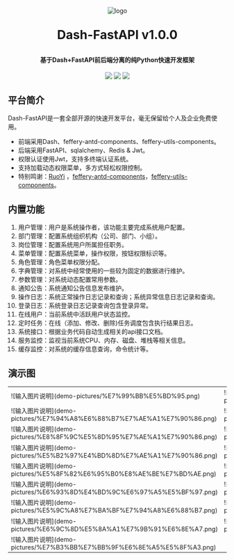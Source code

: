 <p align="center">
	<img alt="logo" src="https://oscimg.oschina.net/oscnet/up-d3d0a9303e11d522a06cd263f3079027715.png">
</p>
<h1 align="center" style="margin: 30px 0 30px; font-weight: bold;">Dash-FastAPI v1.0.0</h1>
<h4 align="center">基于Dash+FastAPI前后端分离的纯Python快速开发框架</h4>
<p align="center">
	<a href="https://gitee.com/y_project/RuoYi-Vue/stargazers"><img src="https://gitee.com/insistence2022/dash-fastapi/badge/star.svg?theme=dark"></a>
	<a href="https://gitee.com/insistence2022/dash-fastapi"><img src="https://img.shields.io/badge/DashFastAPI-v1.0.0-brightgreen.svg"></a>
	<a href="https://gitee.com/insistence2022/dash-fastapi/blob/master/LICENSE"><img src="https://img.shields.io/github/license/mashape/apistatus.svg"></a>
</p>

## 平台简介

Dash-FastAPI是一套全部开源的快速开发平台，毫无保留给个人及企业免费使用。

* 前端采用Dash、feffery-antd-components、feffery-utils-components。
* 后端采用FastAPI、sqlalchemy、Redis & Jwt。
* 权限认证使用Jwt，支持多终端认证系统。
* 支持加载动态权限菜单，多方式轻松权限控制。
* 特别鸣谢：<u>[RuoYi](https://gitee.com/y_project/RuoYi-Vue)</u> ，[feffery-antd-components](https://github.com/CNFeffery/feffery-antd-components)，[feffery-utils-components](https://github.com/CNFeffery/feffery-utils-components)。

## 内置功能

1.  用户管理：用户是系统操作者，该功能主要完成系统用户配置。
2.  部门管理：配置系统组织机构（公司、部门、小组）。
3.  岗位管理：配置系统用户所属担任职务。
4.  菜单管理：配置系统菜单，操作权限，按钮权限标识等。
5.  角色管理：角色菜单权限分配。
6.  字典管理：对系统中经常使用的一些较为固定的数据进行维护。
7.  参数管理：对系统动态配置常用参数。
8.  通知公告：系统通知公告信息发布维护。
9.  操作日志：系统正常操作日志记录和查询；系统异常信息日志记录和查询。
10. 登录日志：系统登录日志记录查询包含登录异常。
11. 在线用户：当前系统中活跃用户状态监控。
12. 定时任务：在线（添加、修改、删除)任务调度包含执行结果日志。
13. 系统接口：根据业务代码自动生成相关的api接口文档。
14. 服务监控：监视当前系统CPU、内存、磁盘、堆栈等相关信息。
15. 缓存监控：对系统的缓存信息查询，命令统计等。

## 演示图

<table>
    <tr>
        <td>![输入图片说明](demo-pictures/%E7%99%BB%E5%BD%95.png)</td>
        <td>![输入图片说明](demo-pictures/%E5%BF%98%E8%AE%B0%E5%AF%86%E7%A0%81.png)</td>
    </tr>
    <tr>
        <td>![输入图片说明](demo-pictures/%E7%94%A8%E6%88%B7%E7%AE%A1%E7%90%86.png)</td>
        <td>![输入图片说明](demo-pictures/%E8%A7%92%E8%89%B2%E7%AE%A1%E7%90%86.png)</td>
    </tr>
    <tr>
        <td>![输入图片说明](demo-pictures/%E8%8F%9C%E5%8D%95%E7%AE%A1%E7%90%86.png)</td>
        <td>![输入图片说明](demo-pictures/%E9%83%A8%E9%97%A8%E7%AE%A1%E7%90%86.png)</td>
    </tr>
    <tr>
        <td>![输入图片说明](demo-pictures/%E5%B2%97%E4%BD%8D%E7%AE%A1%E7%90%86.png)</td>
        <td>![输入图片说明](demo-pictures/%E5%AD%97%E5%85%B8%E7%AE%A1%E7%90%86.png)</td>
    </tr>	 
    <tr>
        <td>![输入图片说明](demo-pictures/%E5%8F%82%E6%95%B0%E8%AE%BE%E7%BD%AE.png)</td>
        <td>![输入图片说明](demo-pictures/%E9%80%9A%E7%9F%A5%E5%85%AC%E5%91%8A.png)</td>
    </tr>
    <tr>
        <td>![输入图片说明](demo-pictures/%E6%93%8D%E4%BD%9C%E6%97%A5%E5%BF%97.png)</td>
        <td>![输入图片说明](demo-pictures/%E7%99%BB%E5%BD%95%E6%97%A5%E5%BF%97.png)</td>
    </tr>
	<tr>
        <td>![输入图片说明](demo-pictures/%E5%9C%A8%E7%BA%BF%E7%94%A8%E6%88%B7.png)</td>
        <td>![输入图片说明](demo-pictures/%E5%AE%9A%E6%97%B6%E4%BB%BB%E5%8A%A1.png)</td>
    </tr>
    <tr>
        <td>![输入图片说明](demo-pictures/%E6%9C%8D%E5%8A%A1%E7%9B%91%E6%8E%A7.png)</td>
        <td>![输入图片说明](demo-pictures/%E7%BC%93%E5%AD%98%E7%9B%91%E6%8E%A7.png)</td>
    </tr>
    <tr>
        <td>![输入图片说明](demo-pictures/%E7%B3%BB%E7%BB%9F%E6%8E%A5%E5%8F%A3.png)</td>
    </tr>
</table>